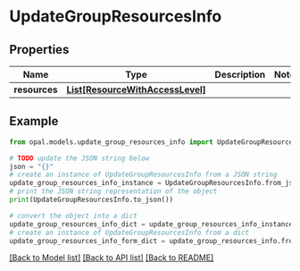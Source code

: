 # UpdateGroupResourcesInfo


## Properties

Name | Type | Description | Notes
------------ | ------------- | ------------- | -------------
**resources** | [**List[ResourceWithAccessLevel]**](ResourceWithAccessLevel.md) |  | 

## Example

```python
from opal.models.update_group_resources_info import UpdateGroupResourcesInfo

# TODO update the JSON string below
json = "{}"
# create an instance of UpdateGroupResourcesInfo from a JSON string
update_group_resources_info_instance = UpdateGroupResourcesInfo.from_json(json)
# print the JSON string representation of the object
print(UpdateGroupResourcesInfo.to_json())

# convert the object into a dict
update_group_resources_info_dict = update_group_resources_info_instance.to_dict()
# create an instance of UpdateGroupResourcesInfo from a dict
update_group_resources_info_form_dict = update_group_resources_info.from_dict(update_group_resources_info_dict)
```
[[Back to Model list]](../README.md#documentation-for-models) [[Back to API list]](../README.md#documentation-for-api-endpoints) [[Back to README]](../README.md)


